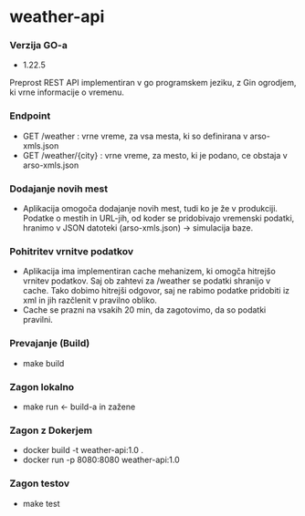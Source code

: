# weather-api

### Verzija GO-a

 - 1.22.5

Preprost REST API implementiran v go programskem jeziku, z Gin ogrodjem, ki vrne informacije o vremenu.

### Endpoint 

- GET /weather : vrne vreme, za vsa mesta, ki so definirana v arso-xmls.json
- GET /weather/{city} : vrne vreme, za mesto, ki je podano, ce obstaja v arso-xmls.json

### Dodajanje novih mest

- Aplikacija omogoča dodajanje novih mest, tudi ko je že v produkciji. Podatke o mestih in URL-jih, od koder se pridobivajo vremenski podatki, hranimo v JSON datoteki (arso-xmls.json) -> simulacija baze.

### Pohitritev vrnitve podatkov

- Aplikacija ima implementiran cache mehanizem, ki omogča hitrejšo vrnitev podatkov. Saj ob zahtevi za /weather se podatki shranijo v cache. Tako dobimo hitrejši odgovor, saj ne rabimo podatke pridobiti iz xml in jih razčlenit v pravilno obliko. 
- Cache se prazni na vsakih 20 min, da zagotovimo, da so podatki pravilni.

### Prevajanje (Build)
 
- make build

### Zagon lokalno

- make run <- build-a in zažene

### Zagon z Dokerjem

- docker build -t weather-api:1.0 .    
- docker run -p 8080:8080 weather-api:1.0

### Zagon testov

- make test